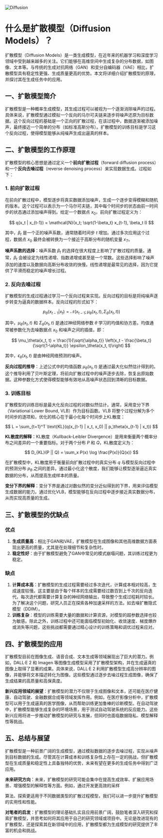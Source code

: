![Diffusion](BigModel/Diffusion/Diffusion.png)
# 什么是扩散模型（Diffusion Models）？

扩散模型（Diffusion Models）是一类生成模型，在近年来的机器学习和深度学习领域中受到越来越多的关注。它们能够在高维空间中生成复杂的分布数据，如图像、文本等。与传统的生成对抗网络（GAN）和变分自编码器（VAE）相比，扩散模型具有稳定性更强、生成质量更高的优势。本文将详细介绍扩散模型的原理，并探讨其在生成任务中的应用。

## 一、扩散模型简介

扩散模型是一种概率生成模型，其生成过程可以被视为一个逐渐消除噪声的过程。具体来说，扩散模型通过模拟一个反向的马尔可夫链来逐步将噪声还原为目标数据。这个反向过程的基础是一个正向的扩散过程，在该过程中，数据逐渐被添加噪声，最终接近一个简单的分布（如标准高斯分布）。扩散模型的训练目标是学习这个反向过程，使得模型能够从纯噪声生成出逼真的样本。

## 二、扩散模型的工作原理

扩散模型的核心思想是通过定义一个**前向扩散过程**（forward diffusion process）和一个**反向去噪过程**（reverse denoising process）来实现数据生成。过程如下：

### 1. 前向扩散过程

在前向扩散过程中，模型逐步将真实数据添加噪声，生成一个逐步变得模糊和随机的版本。这个过程可以表示为一个马尔可夫链，其中每个时间步的状态由前一时间步的状态通过添加噪声得到。给定一个数据点 $x_0$，前向扩散过程定义为：

$$
q(x_t | x_{t-1}) = \mathcal{N}(x_t; \sqrt{1-\beta_t} x_{t-1}, \beta_t I)
$$

其中，$\beta_t$ 是一个正的噪声系数，通常随着时间步 $t$ 增加。通过多次应用这个过程，数据点 $x_0$ 最终会被转换为一个接近于高斯分布的随机变量 $x_T$。

**噪声系数的选择**：噪声系数 $\beta_t$ 的选择在很大程度上影响了扩散过程的质量。通常，$\beta_t$ 会被设定为线性递增、指数递增或甚至是一个常数。这些选择影响了噪声添加的速度以及数据向高斯分布收敛的快慢。线性递增是最常见的选择，因为它提供了平滑而稳定的噪声增长过程。

### 2. 反向去噪过程

扩散模型的生成过程通过学习一个反向过程来实现。反向过程的目标是将纯噪声逐步转变为逼真的数据样本。反向过程的形式如下：

$$
p_\theta(x_{t-1} | x_t) = \mathcal{N}(x_{t-1}; \mu_\theta(x_t, t), \Sigma_\theta(x_t, t))
$$

其中，$\mu_\theta(x_t, t)$ 和 $\Sigma_\theta(x_t, t)$ 是通过神经网络参数 $\theta$ 学习的均值和协方差。均值通常被参数化为去噪数据点 $x_0$ 和噪声之间的插值，即：

$$
\mu_\theta(x_t, t) = \frac{1}{\sqrt{\alpha_t}} \left(x_t - \frac{\beta_t}{\sqrt{1-\alpha_t}} \epsilon_\theta(x_t, t)\right)
$$

其中，$\epsilon_\theta(x_t, t)$ 是由神经网络预测的噪声。

**反向过程的推导**：上述公式中的均值函数 $\mu_\theta(x_t, t)$ 是通过最大化似然估计得到的。这个推导利用了贝叶斯定理，将前向扩散过程中的噪声逐步去除，恢复出原始数据。这种参数化方式使得模型能够有效地从高噪声状态回到清晰的目标数据。

### 3. 训练目标

扩散模型的训练目标是最大化反向过程的对数似然估计。通常，采用变分下界（Variational Lower Bound, VLB）作为目标函数。VLB 将整个过程分解为多个时间步的逐项和，优化的核心在于最小化每个时间步上KL散度：

$$
L = \sum_{t=1}^T \text{KL}(q(x_{t-1} | x_t, x_0) || p_\theta(x_{t-1} | x_t))
$$

**KL散度的解释**：KL散度（Kullback-Leibler Divergence）是用来衡量两个概率分布之间差异的一个重要指标。对于两个分布 $P$ 和 $Q$，KL散度定义为：

$$
D_{KL}(P || Q) = \sum_x P(x) \log \frac{P(x)}{Q(x)}
$$

在扩散模型中，KL散度用于衡量前向扩散过程中的真实分布 $q$ 与模型反向过程中的预测分布 $p_\theta$ 之间的差异。通过最小化这个散度，我们能够让模型逐渐逼近真实数据的分布，从而提高生成样本的质量。

**变分下界的解释**：变分下界是通过对数似然的变分近似得到的下界，用来评估模型生成数据的能力。通过优化VLB，模型能够在反向过程中逐步接近真实数据分布，从而实现高质量的生成。

## 三、扩散模型的优缺点

### 优点

1. **生成质量高**：相比于GAN和VAE，扩散模型在生成图像和其他高维数据方面表现出更高的质量，尤其是在处理细节和复杂性时。
2. **稳定性好**：由于扩散模型避免了GAN中常见的模式崩塌问题，其训练过程更为稳定。

### 缺点

1. **计算成本高**：扩散模型的生成过程需要经过多次迭代，计算成本相对较高，生成速度较慢。这主要是由于每个样本的生成需要经过数百到上千次的反向迭代，每次迭代都需要计算复杂的神经网络输出，导致整个生成过程耗时较长。为了解决这个问题，研究人员正在探索各种加速采样的方法，如去噪扩散隐式模型（DDIM）。
2. **训练复杂**：模型的训练需要大量的数据和计算资源，对模型的超参数选择也较为敏感。除此之外，训练过程中还可能面临模型初始化、收敛速度、梯度爆炸或消失等问题，这些挑战都需要通过精心设计的训练策略和调优过程来应对。

## 四、扩散模型的应用

扩散模型目前在图像生成、语音合成、文本生成等领域展现出了巨大的潜力。例如，DALL·E 2 和 Imagen 等图像生成模型采用了扩散模型架构，并在生成逼真的图像上取得了显著的成果。具体来说，DALL·E 2 利用扩散模型生成高分辨率的图像，并能够将文本描述转化为图像。这些模型通过逐步去噪过程生成图像，确保了生成结果的高质量和高保真度。

**新兴应用领域的展望**：扩散模型的潜力不仅限于生成图像和文本，还可能在医疗健康、自动驾驶、金融数据合成等领域发挥作用。例如，在医疗影像分析中，扩散模型可以用于生成逼真的医学图像，从而帮助训练更加鲁棒的诊断模型。在自动驾驶中，扩散模型能够生成复杂的环境场景，用于测试自动驾驶系统的反应能力。这些新兴应用将进一步推动扩散模型的研究与发展，但同时也面临数据隐私、模型解释性等挑战。

## 五、总结与展望

扩散模型是一种前景广阔的生成模型，通过模拟数据的逐步去噪过程，实现从噪声到目标数据的生成。尽管其在计算成本和训练复杂性上存在一定的挑战，但扩散模型在生成质量和稳定性上具备独特的优势，未来有望在更多的生成任务中得到广泛应用。

**未来研究方向**：未来，扩散模型的研究可能会集中在提高生成效率、扩展应用场景、增强模型的解释性等方面。例如，通过开发更高效的采样

算法、探索更适用于不同数据类型的扩散过程模型，我们可以进一步提升扩散模型的实用性和性能。

**对笔者的启发**：扩散模型的理论基础扎实且应用前景广阔，鼓励笔者深入研究和探索扩散模型，并思考如何将其应用于自己的研究领域或项目中。无论是改进现有的扩散模型，还是探索其在新领域中的应用，扩散模型都为生成模型的研究提供了丰富的机会和挑战。
